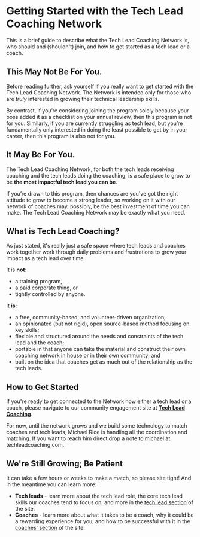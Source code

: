# Getting Started with the Tech Lead Coaching Network

This is a brief guide to describe what the Tech Lead Coaching Network is, who should and (shouldn't) join, and how to get started as a tech lead or a coach.

## This May Not Be For You.

Before reading further, ask yourself if you really want to get started with the Tech Lead Coaching Network. The Network is intended only for those who are *truly* interested in growing their technical leadership skills.

By contrast, if you’re considering joining the program solely because your boss added it as a checklist on your annual review, then this program is not for you. Similarly, if you are currently struggling as tech lead, but you’re fundamentally only interested in doing the least possible to get by in your career, then this program is also not for you.

## It May Be For You.

The Tech Lead Coaching Network, for both the tech leads receiving coaching and the tech leads doing the coaching, is a safe place to grow to be **the most impactful tech lead you can be**.

If you’re drawn to this program, then chances are you've got the right attitude to grow to become a strong leader, so working on it with our network of coaches may, possibly, be the best investment of time you can make. The Tech Lead Coaching Network may be exactly what you need.

## What is Tech Lead Coaching?

As just stated, it's really just a safe space where tech leads and coaches work together work through daily problems and frustrations to grow your impact as a tech lead over time.

It is **not**:
* a training program,
* a paid corporate thing, or
* tightly controlled by anyone.

It **is**:
* a free, community-based, and volunteer-driven organization;
* an opinionated (but not rigid), open source-based method focusing on key skills;
* flexible and structured around the needs and constraints of the tech lead and the coach;
* portable in that anyone can take the material and construct their own coaching network in house or in their own community; and
* built on the idea that coaches get as much out of the relationship as the tech leads.

## How to Get Started

If you're ready to get connected to the Network now either a tech lead or a coach, please navigate to our community engagement site at **[Tech Lead Coaching](https://techleadcoaching.com)**.

For now, until the network grows and we build some technology to match coaches and tech leads, Michael Rice is handling all the coordination and matching. If you want to reach him direct drop a note to michael at techleadcoaching.com.

## We're Still Growing; Be Patient

It can take a few hours or weeks to make a match, so please site tight! And in the meantime you can learn more:

* **Tech leads** - learn more about the tech lead role, the core tech lead skills our coaches tend to focus on, and more in the [tech lead section](./tech-leads) of the site.
* **Coaches** - learn more about what it takes to be a coach, why it could be a rewarding experience for you, and how to be successful with it in the [coaches' section](./coaches) of the site.
